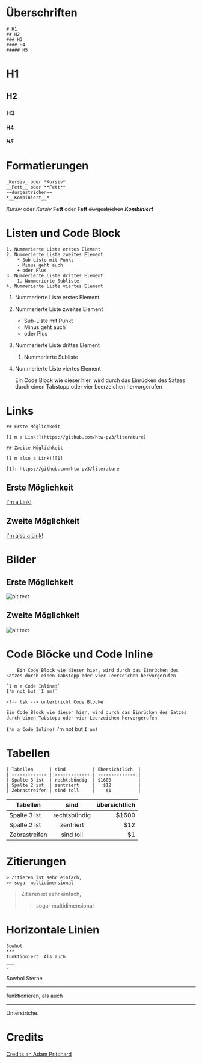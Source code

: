 # Überschriften

	# H1
    ## H2
    ### H3
    #### H4
    ##### H5

# H1
## H2
### H3
#### H4
##### H5

# Formatierungen

	_Kursiv_ oder *Kursiv*
    __Fett__ oder **Fett**
    ~~durgestrichen~~
    *__Kombiniert__*

_Kursiv_ oder *Kursiv*
__Fett__ oder **Fett**
~~durgestrichen~~
*__Kombiniert__*

# Listen und Code Block

    1. Nummerierte Liste erstes Element
    2. Nummerierte Liste zweites Element
    	* Sub-Liste mit Punkt
    	- Minus geht auch
  		+ oder Plus 
    3. Nummerierte Liste drittes Element
    	1. Nummerierte Subliste
    4. Nummerierte Liste viertes Element

1. Nummerierte Liste erstes Element
2. Nummerierte Liste zweites Element
  	* Sub-Liste mit Punkt
  	- Minus geht auch
  	+ oder Plus 
3. Nummerierte Liste drittes Element
	1. Nummerierte Subliste
4. Nummerierte Liste viertes Element


	Ein Code Block wie dieser hier, wird durch das Einrücken des Satzes durch einen Tabstopp oder vier Leerzeichen hervorgerufen

# Links

	## Erste Möglichkeit
    
    [I'm a Link!](https://github.com/htw-pv3/literature)
    
    ## Zweite Möglichkeit
    
    [I'm also a Link!][1]
    
    [1]: https://github.com/htw-pv3/literature

## Erste Möglichkeit

[I'm a Link!](https://github.com/htw-pv3/literature)

## Zweite Möglichkeit

[I'm also a Link!][1]

[1]: https://github.com/htw-pv3/literature

# Bilder

## Erste Möglichkeit

![alt text](https://upload.wikimedia.org/wikipedia/commons/9/96/World_Photovoltaics_Installed_Capacity.svg)

## Zweite Möglichkeit

![alt text][PV-Zubau]

[PV-Zubau]: https://upload.wikimedia.org/wikipedia/commons/9/96/World_Photovoltaics_Installed_Capacity.svg

# Code Blöcke und Code Inline

		Ein Code Block wie dieser hier, wird durch das Einrücken des Satzes durch einen Tabstopp oder vier Leerzeichen hervorgerufen

	`I'm a Code Inline!`
	I'm not but `I am!`

    <!-- tsk --> unterbricht Code Blöcke

<!-- tsk -->

	Ein Code Block wie dieser hier, wird durch das Einrücken des Satzes durch einen Tabstopp oder vier Leerzeichen hervorgerufen

<!-- tsk -->

`I'm a Code Inline!`
I'm not but `I am!`

# Tabellen

	| Tabellen      | sind          | übersichtlich  |
    | ------------- |:-------------:| --------------:|
    | Spalte 3 ist  | rechtsbündig  | $1600          |
    | Spalte 2 ist  | zentriert     |   $12 		 |
    | Zebrastreifen | sind toll     |    $1			 |

| Tabellen      | sind          | übersichtlich  |
| ------------- |:-------------:| --------------:|
| Spalte 3 ist  | rechtsbündig  | $1600          |
| Spalte 2 ist  | zentriert     |   $12 		 |
| Zebrastreifen | sind toll     |    $1			 |

# Zitierungen

	> Zitieren ist sehr einfach,
	>> sogar multidimensional

> Zitieren ist sehr einfach,
>> sogar multidimensional

# Horizontale Linien

	Sowhol
	***
	funktioniert. Als auch
	___
	.

Sowhol Sterne
***
funktionieren, als auch
___
Unterstriche.

# Credits

[Credits an Adam Pritchard](https://github.com/adam-p/markdown-here/wiki/Markdown-Cheatsheet)